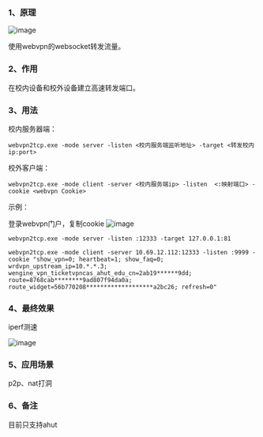 ### 1、原理

![image](https://github.com/user-attachments/assets/c0b83de9-e3ce-4b85-b899-742677effa11)


使用webvpn的websocket转发流量。

### 2、作用

在校内设备和校外设备建立高速转发端口。

### 3、用法

校内服务器端：

```shell
webvpn2tcp.exe -mode server -listen <校内服务端监听地址> -target <转发校内ip:port>
```

校外客户端：

```shell
webvpn2tcp.exe -mode client -server <校内服务端ip> -listen  <:映射端口> -cookie <webvpn Cookie>
```

示例：

登录webvpn门户，复制cookie
![image](https://github.com/user-attachments/assets/cd95ee33-70f1-4a07-8c78-3c6f438ec451)


```shell
webvpn2tcp.exe -mode server -listen :12333 -target 127.0.0.1:81
```

```shell
webvpn2tcp.exe -mode client -server 10.69.12.112:12333 -listen :9999 -cookie "show_vpn=0; heartbeat=1; show_faq=0; wrdvpn_upstream_ip=10.*.*.3; wengine_vpn_ticketvpncas_ahut_edu_cn=2ab19******9dd; route=8768cab********9ad807f94da0a; route_widget=56b770208*******************a2bc26; refresh=0"
```

### 4、最终效果

iperf测速

![image](https://github.com/user-attachments/assets/ef8c9612-48dc-4103-856a-c9d067024969)


### 5、应用场景

p2p、nat打洞

### 6、备注

目前只支持ahut
